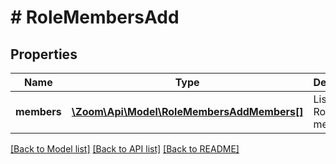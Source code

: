 # # RoleMembersAdd

## Properties

Name | Type | Description | Notes
------------ | ------------- | ------------- | -------------
**members** | [**\Zoom\Api\Model\RoleMembersAddMembers[]**](RoleMembersAddMembers.md) | List of Role&#39;s members | [optional] 

[[Back to Model list]](../../README.md#documentation-for-models) [[Back to API list]](../../README.md#documentation-for-api-endpoints) [[Back to README]](../../README.md)


